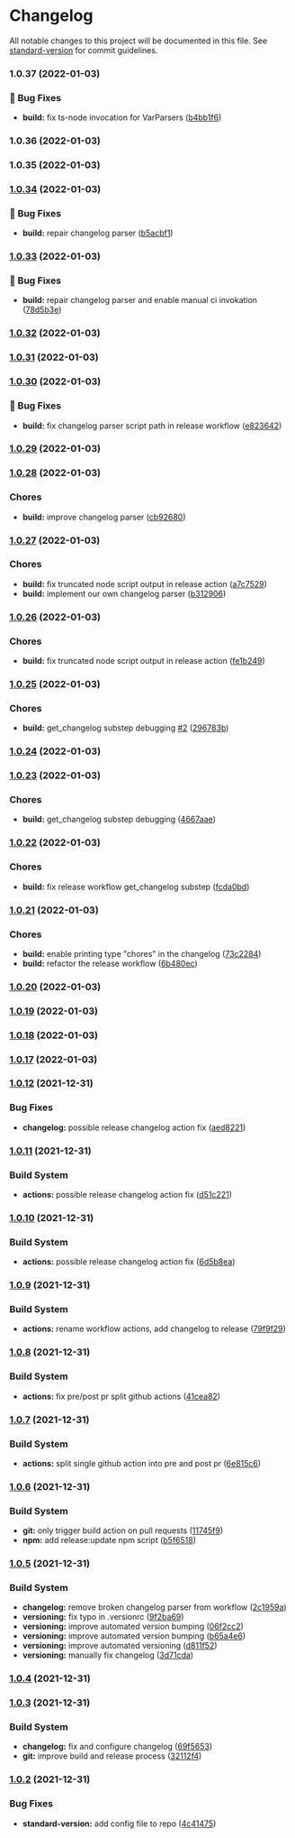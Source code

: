 # Changelog

All notable changes to this project will be documented in this file. See [standard-version](https://github.com/conventional-changelog/standard-version) for commit guidelines.

### 1.0.37 (2022-01-03)


### 🐛 Bug Fixes

* **build:** fix ts-node invocation for VarParsers ([b4bb1f6](https://github.com/JulianVallee/animated-greetings/commits/b4bb1f6f28286074696b4407daa13b31ebc7d849))

### 1.0.36 (2022-01-03)

### 1.0.35 (2022-01-03)

### [1.0.34](https://github.com/JulianVallee/animated-greetings/compare/v1.0.33...v1.0.34) (2022-01-03)


### 🐛 Bug Fixes

* **build:** repair changelog parser ([b5acbf1](https://github.com/JulianVallee/animated-greetings/commits/b5acbf150aed73f1a508073a7830852b005759de))

### [1.0.33](https://github.com/JulianVallee/animated-greetings/compare/v1.0.32...v1.0.33) (2022-01-03)


### 🐛 Bug Fixes

* **build:** repair changelog parser and enable manual ci invokation ([78d5b3e](https://github.com/JulianVallee/animated-greetings/commits/78d5b3eea04e8c5106c253d85f462e63e955c0d4))

### [1.0.32](https://github.com/JulianVallee/animated-greetings/compare/v1.0.31...v1.0.32) (2022-01-03)

### [1.0.31](https://github.com/JulianVallee/animated-greetings/compare/v1.0.30...v1.0.31) (2022-01-03)

### [1.0.30](https://github.com/JulianVallee/animated-greetings/compare/v1.0.29...v1.0.30) (2022-01-03)


### 🐛 Bug Fixes

* **build:** fix changelog parser script path in release workflow ([e823642](https://github.com/JulianVallee/animated-greetings/commits/e823642fea8571b1c57c2b49911cb367b93a161b))

### [1.0.29](https://github.com/JulianVallee/animated-greetings/compare/v1.0.28...v1.0.29) (2022-01-03)

### [1.0.28](https://github.com/JulianVallee/animated-greetings/compare/v1.0.27...v1.0.28) (2022-01-03)


### Chores

* **build:** improve changelog parser ([cb92680](https://github.com/JulianVallee/animated-greetings/commits/cb92680a80d527f170ba2821cdff690bfde4ce77))

### [1.0.27](https://github.com/JulianVallee/animated-greetings/compare/v1.0.26...v1.0.27) (2022-01-03)


### Chores

* **build:** fix truncated node script output in release action ([a7c7529](https://github.com/JulianVallee/animated-greetings/commits/a7c75294ff0a2c9abc05ef32b572b1bf535eeef6))
* **build:** implement our own changelog parser ([b312906](https://github.com/JulianVallee/animated-greetings/commits/b312906deef6e0acda26b525b3a8711fbaff8ebd))

### [1.0.26](https://github.com/JulianVallee/animated-greetings/compare/v1.0.25...v1.0.26) (2022-01-03)


### Chores

* **build:** fix truncated node script output in release action ([fe1b249](https://github.com/JulianVallee/animated-greetings/commits/fe1b24968fa149ca1894b8fe41e144bcd022ab77))

### [1.0.25](https://github.com/JulianVallee/animated-greetings/compare/v1.0.24...v1.0.25) (2022-01-03)


### Chores

* **build:** get_changelog substep debugging [#2](https://github.com/JulianVallee/animated-greetings/issues/2) ([296783b](https://github.com/JulianVallee/animated-greetings/commits/296783bc00b99949550f8c19a13a98da45771ce2))

### [1.0.24](https://github.com/JulianVallee/animated-greetings/compare/v1.0.23...v1.0.24) (2022-01-03)

### [1.0.23](https://github.com/JulianVallee/animated-greetings/compare/v1.0.22...v1.0.23) (2022-01-03)


### Chores

* **build:** get_changelog substep debugging ([4667aae](https://github.com/JulianVallee/animated-greetings/commits/4667aae3d4bf61b67d9a4c7dbf1e7543fc995f17))

### [1.0.22](https://github.com/JulianVallee/animated-greetings/compare/v1.0.21...v1.0.22) (2022-01-03)


### Chores

* **build:** fix release workflow get_changelog substep ([fcda0bd](https://github.com/JulianVallee/animated-greetings/commits/fcda0bd58045d44d5c1a1e15054115402565331a))

### [1.0.21](https://github.com/JulianVallee/animated-greetings/compare/v1.0.20...v1.0.21) (2022-01-03)


### Chores

* **build:** enable printing type "chores" in the changelog ([73c2284](https://github.com/JulianVallee/animated-greetings/commits/73c22849c1787cd9a49232b6fa8b04a8a610b2d1))
* **build:** refactor the release workflow ([6b480ec](https://github.com/JulianVallee/animated-greetings/commits/6b480ecf395c900a0d6933bda0a1dd4d47aeb413))

### [1.0.20](https://github.com/JulianVallee/animated-greetings/compare/v1.0.19...v1.0.20) (2022-01-03)

### [1.0.19](https://github.com/JulianVallee/animated-greetings/compare/v1.0.18...v1.0.19) (2022-01-03)

### [1.0.18](https://github.com/JulianVallee/animated-greetings/compare/v1.0.17...v1.0.18) (2022-01-03)

### [1.0.17](https://github.com/JulianVallee/animated-greetings/compare/v1.0.16...v1.0.17) (2022-01-03)

### [1.0.12](https://github.com/JulianVallee/animated-greetings/compare/v1.0.11...v1.0.12) (2021-12-31)


### Bug Fixes

* **changelog:** possible release changelog action fix ([aed8221](https://github.com/JulianVallee/animated-greetings/commits/aed822149a1ea778299c946370f3db71cfe30cd9))

### [1.0.11](https://github.com/JulianVallee/animated-greetings/compare/v1.0.10...v1.0.11) (2021-12-31)


### Build System

* **actions:** possible release changelog action fix ([d51c221](https://github.com/JulianVallee/animated-greetings/commits/d51c221659e8302b7f0248fa8c872b2fa7eb641d))

### [1.0.10](https://github.com/JulianVallee/animated-greetings/compare/v1.0.9...v1.0.10) (2021-12-31)


### Build System

* **actions:** possible release changelog action fix ([6d5b8ea](https://github.com/JulianVallee/animated-greetings/commits/6d5b8ea2ce1df2d010f2421028daaca7feaac10d))

### [1.0.9](https://github.com/JulianVallee/animated-greetings/compare/v1.0.8...v1.0.9) (2021-12-31)


### Build System

* **actions:** rename workflow actions, add changelog to release ([79f9f29](https://github.com/JulianVallee/animated-greetings/commits/79f9f2983f244d7b158b0074762e81baffd6296d))

### [1.0.8](https://github.com/JulianVallee/animated-greetings/compare/v1.0.7...v1.0.8) (2021-12-31)


### Build System

* **actions:** fix pre/post pr split github actions ([41cea82](https://github.com/JulianVallee/animated-greetings/commits/41cea82963f8deb373513e217287da2edcf14370))

### [1.0.7](https://github.com/JulianVallee/animated-greetings/compare/v1.0.6...v1.0.7) (2021-12-31)


### Build System

* **actions:** split single github action into pre and post pr ([6e815c6](https://github.com/JulianVallee/animated-greetings/commits/6e815c66f4080f9da4f30287cd26b2b0762e1144))

### [1.0.6](https://github.com/JulianVallee/animated-greetings/compare/v1.0.5...v1.0.6) (2021-12-31)


### Build System

* **git:** only trigger build action on pull requests ([11745f9](https://github.com/JulianVallee/animated-greetings/commits/11745f94040dde228487819adb1e232fbc2c4bda))
* **npm:** add release:update npm script ([b5f6518](https://github.com/JulianVallee/animated-greetings/commits/b5f651848110c96a269d8dfb04d500ed7ce69506))

### [1.0.5](https://github.com/JulianVallee/animated-greetings/compare/v1.0.4...v1.0.5) (2021-12-31)


### Build System

* **changelog:** remove broken changelog parser from workflow ([2c1959a](https://github.com/JulianVallee/animated-greetings/commits/2c1959adcb499dffa6b42e19caf1b07781981867))
* **versioning:** fix typo in .versionrc ([9f2ba69](https://github.com/JulianVallee/animated-greetings/commits/9f2ba69b188f9201dc9b3ff406175d37ec3d98bc))
* **versioning:** improve automated version bumping ([06f2cc2](https://github.com/JulianVallee/animated-greetings/commits/06f2cc25f462b029eebceb09cffdbb18aa72fb39))
* **versioning:** improve automated version bumping ([b65a4e6](https://github.com/JulianVallee/animated-greetings/commits/b65a4e62aba5898b2a87d933c7b5c86d3cc54430))
* **versioning:** improve automated versioning ([d811f52](https://github.com/JulianVallee/animated-greetings/commits/d811f52fc1da64843b4c7b7691ae04df33caae27))
* **versioning:** manually fix changelog ([3d71cda](https://github.com/JulianVallee/animated-greetings/commits/3d71cdaf7d79f358e4149e953bce740ae87d44f3))

### [1.0.4](https://github.com/JulianVallee/animated-greetings/compare/v1.0.3...v1.0.4) (2021-12-31)


### [1.0.3](https://github.com/JulianVallee/animated-greetings/compare/v1.0.2...v1.0.3) (2021-12-31)


### Build System

* **changelog:** fix and configure changelog ([69f5653](https://github.com/JulianVallee/animated-greetings/commits/69f5653ccfdc22e5218ee1f6280b8d20ac82e762))
* **git:** improve build and release process ([32112f4](https://github.com/JulianVallee/animated-greetings/commits/32112f4bee14c5feaaa3de95da551d0960f7779e))

### [1.0.2](https://github.com/JulianVallee/animated-greetings/compare/v1.0.1...v1.0.2) (2021-12-31)


### Bug Fixes

* **standard-version:** add config file to repo ([4c41475](https://github.com/JulianVallee/animated-greetings/commits/4c414751cfe18266c74574cff450f02782af93a9))